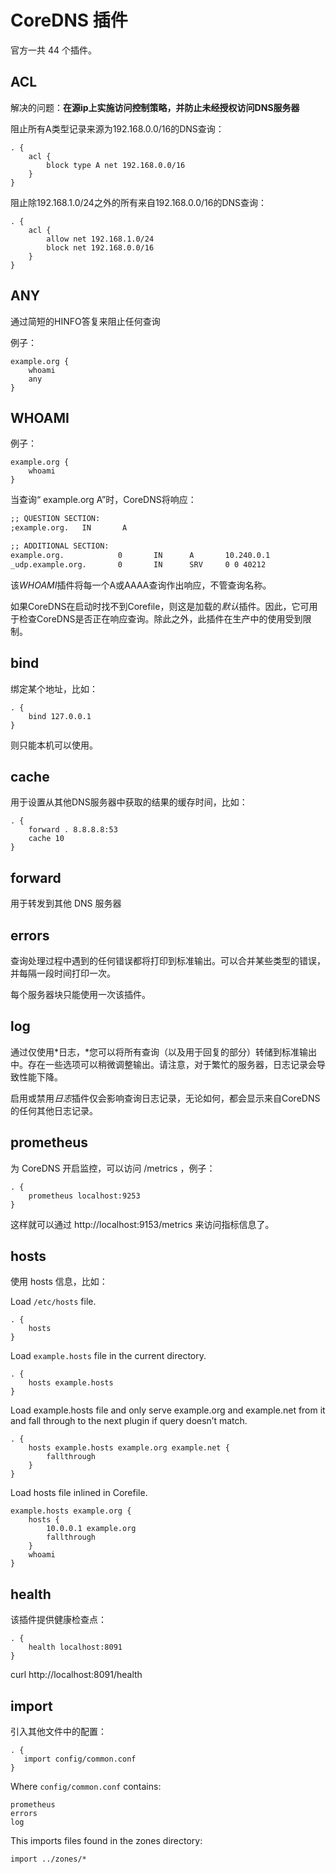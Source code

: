 # CoreDNS 插件

官方一共 44 个插件。

## ACL

解决的问题：**在源ip上实施访问控制策略，并防止未经授权访问DNS服务器**

阻止所有A类型记录来源为192.168.0.0/16的DNS查询：

```
. {
    acl {
        block type A net 192.168.0.0/16
    }
}
```

阻止除192.168.1.0/24之外的所有来自192.168.0.0/16的DNS查询：

```
. {
    acl {
        allow net 192.168.1.0/24
        block net 192.168.0.0/16
    }
}
```



## ANY

通过简短的HINFO答复来阻止任何查询

例子：

```
example.org {
    whoami
    any
}
```



## WHOAMI

例子：

```
example.org {
    whoami
}
```

当查询“ example.org A”时，CoreDNS将响应：

```txt
;; QUESTION SECTION:
;example.org.   IN       A

;; ADDITIONAL SECTION:
example.org.            0       IN      A       10.240.0.1
_udp.example.org.       0       IN      SRV     0 0 40212
```

该*WHOAMI*插件将每一个A或AAAA查询作出响应，不管查询名称。

如果CoreDNS在启动时找不到Corefile，则这是加载的*默认*插件。因此，它可用于检查CoreDNS是否正在响应查询。除此之外，此插件在生产中的使用受到限制。



## bind

绑定某个地址，比如：

```
. {
    bind 127.0.0.1
}
```

则只能本机可以使用。



## cache

用于设置从其他DNS服务器中获取的结果的缓存时间，比如：

```
. {
    forward . 8.8.8.8:53
    cache 10
}
```



## forward

用于转发到其他 DNS 服务器



## errors

查询处理过程中遇到的任何错误都将打印到标准输出。可以合并某些类型的错误，并每隔一段时间打印一次。

每个服务器块只能使用一次该插件。



## log

通过仅使用*日志，*您可以将所有查询（以及用于回复的部分）转储到标准输出中。存在一些选项可以稍微调整输出。请注意，对于繁忙的服务器，日志记录会导致性能下降。

启用或禁用*日志*插件仅会影响查询日志记录，无论如何，都会显示来自CoreDNS的任何其他日志记录。



## prometheus

为 CoreDNS 开启监控，可以访问 /metrics ，例子：

```
. {
    prometheus localhost:9253
}
```

这样就可以通过  http://localhost:9153/metrics 来访问指标信息了。



## hosts

使用 hosts 信息，比如：

Load `/etc/hosts` file.

```corefile
. {
    hosts
}
```

Load `example.hosts` file in the current directory.

```
. {
    hosts example.hosts
}
```

Load example.hosts file and only serve example.org and example.net from it and fall through to the next plugin if query doesn’t match.

```
. {
    hosts example.hosts example.org example.net {
        fallthrough
    }
}
```

Load hosts file inlined in Corefile.

```
example.hosts example.org {
    hosts {
        10.0.0.1 example.org
        fallthrough
    }
    whoami
}
```



## health

该插件提供健康检查点：

```
. {
    health localhost:8091
}
```

curl http://localhost:8091/health



## import

引入其他文件中的配置：

````
. {
   import config/common.conf
}
````

Where `config/common.conf` contains:

```
prometheus
errors
log
```

This imports files found in the zones directory:

```
import ../zones/*
```









